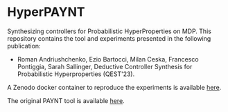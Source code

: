 # HyperPAYNT
Synthesizing controllers for Probabilistic HyperProperties on MDP. This repository contains the tool and experiments presented in the following publication: 
- Roman Andriushchenko, Ezio Bartocci, Milan Ceska, Francesco Pontiggia, Sarah Sallinger, Deductive Controller Synthesis for Probabilistic Hyperproperties (QEST'23).

A Zenodo docker container to reproduce the experiments is available [here](https://zenodo.org/records/7966215). 

The original PAYNT tool is available [here](https://github.com/randriu/synthesis).
